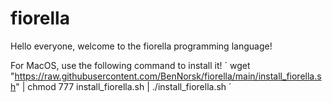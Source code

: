 # fiorella

Hello everyone, welcome to the fiorella programming language!

For MacOS, use the following command to install it!
 ´ wget "https://raw.githubusercontent.com/BenNorsk/fiorella/main/install_fiorella.sh" | chmod 777 install_fiorella.sh | ./install_fiorella.sh ´
